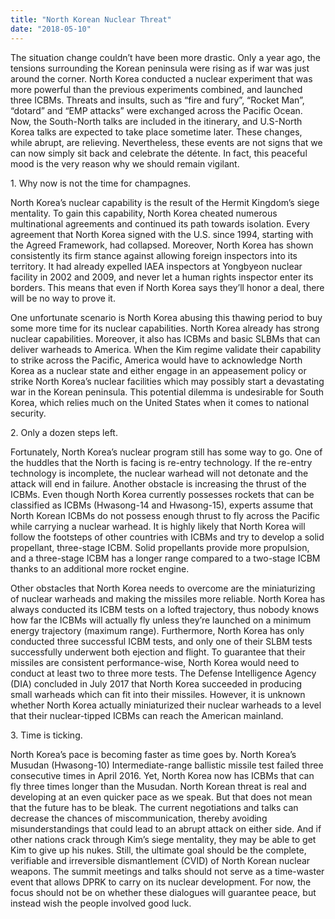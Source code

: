 ```yaml
---
title: "North Korean Nuclear Threat"
date: "2018-05-10"
---
```


The situation change couldn’t have been more drastic. Only a year ago, the tensions surrounding the Korean peninsula were rising as if war was just around the corner. North Korea conducted a nuclear experiment that was more powerful than the previous experiments combined, and launched three ICBMs. Threats and insults, such as “fire and fury”, “Rocket Man”, “dotard” and “EMP attacks” were exchanged across the Pacific Ocean. Now, the South-North talks are included in the itinerary, and U.S-North Korea talks are expected to take place sometime later. These changes, while abrupt, are relieving. Nevertheless, these events are not signs that we can now simply sit back and celebrate the détente. In fact, this peaceful mood is the very reason why we should remain vigilant.

1\. Why now is not the time for champagnes.

North Korea’s nuclear capability is the result of the Hermit Kingdom’s siege mentality. To gain this capability, North Korea cheated numerous multinational agreements and continued its path towards isolation. Every agreement that North Korea signed with the U.S. since 1994, starting with the Agreed Framework, had collapsed. Moreover, North Korea has shown consistently its firm stance against allowing foreign inspectors into its territory. It had already expelled IAEA inspectors at Yongbyeon nuclear facility in 2002 and 2009, and never let a human rights inspector enter its borders. This means that even if North Korea says they’ll honor a deal, there will be no way to prove it.

One unfortunate scenario is North Korea abusing this thawing period to buy some more time for its nuclear capabilities. North Korea already has strong nuclear capabilities. Moreover, it also has ICBMs and basic SLBMs that can deliver warheads to America. When the Kim regime validate their capability to strike across the Pacific, America would have to acknowledge North Korea as a nuclear state and either engage in an appeasement policy or strike North Korea’s nuclear facilities which may possibly start a devastating war in the Korean peninsula. This potential dilemma is undesirable for South Korea, which relies much on the United States when it comes to national security.

2\. Only a dozen steps left.

Fortunately, North Korea’s nuclear program still has some way to go. One of the huddles that the North is facing is re-entry technology. If the re-entry technology is incomplete, the nuclear warhead will not detonate and the attack will end in failure. Another obstacle is increasing the thrust of the ICBMs. Even though North Korea currently possesses rockets that can be classified as ICBMs (Hwasong-14 and Hwasong-15), experts assume that North Korean ICBMs do not possess enough thrust to fly across the Pacific while carrying a nuclear warhead. It is highly likely that North Korea will follow the footsteps of other countries with ICBMs and try to develop a solid propellant, three-stage ICBM. Solid propellants provide more propulsion, and a three-stage ICBM has a longer range compared to a two-stage ICBM thanks to an additional more rocket engine.

Other obstacles that North Korea needs to overcome are the miniaturizing of nuclear warheads and making the missiles more reliable. North Korea has always conducted its ICBM tests on a lofted trajectory, thus nobody knows how far the ICBMs will actually fly unless they’re launched on a minimum energy trajectory (maximum range). Furthermore, North Korea has only conducted three successful ICBM tests, and only one of their SLBM tests successfully underwent both ejection and flight. To guarantee that their missiles are consistent performance-wise, North Korea would need to conduct at least two to three more tests. The Defense Intelligence Agency (DIA) concluded in July 2017 that North Korea succeeded in producing small warheads which can fit into their missiles. However, it is unknown whether North Korea actually miniaturized their nuclear warheads to a level that their nuclear-tipped ICBMs can reach the American mainland.

3\. Time is ticking.

North Korea’s pace is becoming faster as time goes by. North Korea’s Musudan (Hwasong-10) Intermediate-range ballistic missile test failed three consecutive times in April 2016. Yet, North Korea now has ICBMs that can fly three times longer than the Musudan. North Korean threat is real and developing at an even quicker pace as we speak. But that does not mean that the future has to be bleak. The current negotiations and talks can decrease the chances of miscommunication, thereby avoiding misunderstandings that could lead to an abrupt attack on either side. And if other nations crack through Kim’s siege mentality, they may be able to get Kim to give up his nukes. Still, the ultimate goal should be the complete, verifiable and irreversible dismantlement (CVID) of North Korean nuclear weapons. The summit meetings and talks should not serve as a time-waster event that allows DPRK to carry on its nuclear development. For now, the focus should not be on whether these dialogues will guarantee peace, but instead wish the people involved good luck.
